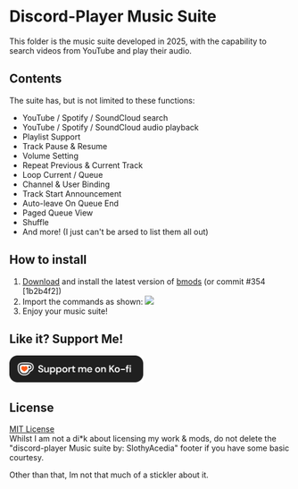 # Discord-Player Music Suite
This folder is the music suite developed in 2025, with the capability to search videos from YouTube and play their audio.

## Contents
The suite has, but is not limited to these functions:
- YouTube / Spotify / SoundCloud search
- YouTube / Spotify / SoundCloud audio playback
- Playlist Support
- Track Pause & Resume
- Volume Setting
- Repeat Previous & Current Track
- Loop Current / Queue
- Channel & User Binding
- Track Start Announcement
- Auto-leave On Queue End
- Paged Queue View
- Shuffle
- And more! (I just can't be arsed to list them all out)

## How to install
1) [Download](https://github.com/RatWasHere/bmods/archive/refs/heads/master.zip) and install the latest version of [bmods](https://github.com/RatWasHere/bmods) (or commit #354 [1b2b4f2])
2) Import the commands as shown:
![](https://github.com/slothyace/bmd-samples/blob/main/.documentation/importCmd.gif)
3) Enjoy your music suite!

## Like it? Support Me!
<a href="https://ko-fi.com/slothyacedia"><img src="https://github.com/slothyace/slothyace/blob/main/icons/kofi.png" width=240 height=48></a>

## License
[MIT License](https://github.com/slothyace/bcs-samples/blob/main/LICENSE)  
Whilst I am not a di*k about licensing my work & mods, do not delete the "discord-player Music suite by: SlothyAcedia" footer if you have some basic courtesy.  
  
Other than that, Im not that much of a stickler about it.

